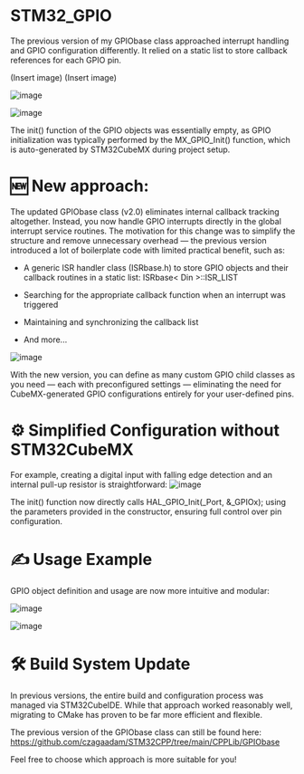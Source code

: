 # STM32_GPIO
The previous version of my GPIObase class approached interrupt handling and GPIO configuration differently. It relied on a static list to store callback references for each GPIO pin.

(Insert image)
(Insert image)

![image](https://github.com/user-attachments/assets/1de6a56d-1cda-4771-93ff-fb419be9082e)

![image](https://github.com/user-attachments/assets/eb970915-6ccf-4938-8dcf-adeee92ac977)

The init() function of the GPIO objects was essentially empty, as GPIO initialization was typically performed by the MX_GPIO_Init() function, which is auto-generated by STM32CubeMX during project setup.

# 🆕 New approach:

The updated GPIObase class (v2.0) eliminates internal callback tracking altogether. Instead, you now handle GPIO interrupts directly in the global interrupt service routines. The motivation for this change was to simplify the structure and remove unnecessary overhead — the previous version introduced a lot of boilerplate code with limited practical benefit, such as:

- A generic ISR handler class (ISRbase.h) to store GPIO objects and their callback routines in a static list:
ISRbase< Din >::ISR_LIST

- Searching for the appropriate callback function when an interrupt was triggered

- Maintaining and synchronizing the callback list

- And more...

![image](https://github.com/user-attachments/assets/ee47a4dd-e967-464c-8ae0-5a5c83491ee7)

With the new version, you can define as many custom GPIO child classes as you need — each with preconfigured settings — eliminating the need for CubeMX-generated GPIO configurations entirely for your user-defined pins.

# ⚙️ Simplified Configuration without STM32CubeMX

For example, creating a digital input with falling edge detection and an internal pull-up resistor is straightforward:
![image](https://github.com/user-attachments/assets/f78acf83-a7e6-42a9-a5ac-2900e0f1428b)


The init() function now directly calls HAL_GPIO_Init(_Port, &_GPIOx); using the parameters provided in the constructor, ensuring full control over pin configuration.

# ✍️ Usage Example

GPIO object definition and usage are now more intuitive and modular:

![image](https://github.com/user-attachments/assets/535032b2-27b4-4348-a60c-9873643d549e)

![image](https://github.com/user-attachments/assets/f4fb55df-636a-4e63-b5b4-052ea0c84e90)

# 🛠️ Build System Update
In previous versions, the entire build and configuration process was managed via STM32CubeIDE. While that approach worked reasonably well, migrating to CMake has proven to be far more efficient and flexible.

The previous version of the GPIObase class can still be found here:
https://github.com/czagaadam/STM32CPP/tree/main/CPPLib/GPIObase

Feel free to choose which approach is more suitable for you!
